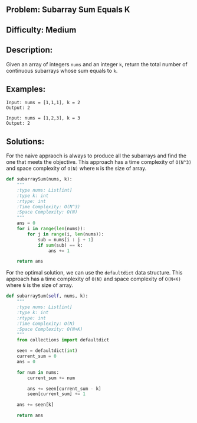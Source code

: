 ## Problem: Subarray Sum Equals K

## Difficulty: Medium

## Description:
Given an array of integers `nums` and an integer `k`, return the total number of continuous subarrays whose sum equals to `k`.
## Examples:
```
Input: nums = [1,1,1], k = 2
Output: 2
```

```
Input: nums = [1,2,3], k = 3
Output: 2
```

## Solutions: 
For the naive appraoch is always to produce all the subarrays and find the one that meets the objective. This approach has a time complexity of `O(N^3)` and space complexity of `O(N)` where `N` is the size of array.

```python
def subarraySum(nums, k):
    """
    :type nums: List[int]
    :type k: int
    :rtype: int
    :Time Complexity: O(N^3)
    :Space Complexity: O(N)
    """
    ans = 0
    for i in range(len(nums)):
        for j in range(i, len(nums)):
            sub = nums[i : j + 1]
            if sum(sub) == k:
                ans += 1

    return ans
```

For the optimal solution, we can use the `defaultdict` data structure. This approach has a time complexity of `O(N)` and space complexity of `O(N+K)` where `N` is the size of array.
 
```python
def subarraySum(self, nums, k):
    """
    :type nums: List[int]
    :type k: int
    :rtype: int
    :Time Complexity: O(N)
    :Space Complexity: O(N+K)
    """
    from collections import defaultdict

    seen = defaultdict(int)
    current_sum = 0
    ans = 0

    for num in nums:
        current_sum += num

        ans += seen[current_sum - k]
        seen[current_sum] += 1

    ans += seen[k]

    return ans
```


